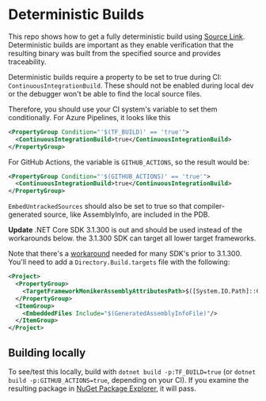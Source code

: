 # Deterministic Builds

This repo shows how to get a fully deterministic build using [Source Link](https://github.com/dotnet/sourcelink).
Deterministic builds are important as they enable verification that the resulting binary was built from 
the specified source and provides traceability. 

Deterministic builds require a property to be set to true during CI:
`ContinuousIntegrationBuild`. These should not be enabled during local dev or the debugger
won't be able to find the local source files.

Therefore, you should use your CI system's variable to set them conditionally. For Azure Pipelines, it 
looks like this

```xml
<PropertyGroup Condition="'$(TF_BUILD)' == 'true'">
  <ContinuousIntegrationBuild>true</ContinuousIntegrationBuild>
</PropertyGroup>
```

For GitHub Actions, the variable is `GITHUB_ACTIONS`, so the result would be:
```xml
<PropertyGroup Condition="'$(GITHUB_ACTIONS)' == 'true'">
  <ContinuousIntegrationBuild>true</ContinuousIntegrationBuild>
</PropertyGroup>
```


`EmbedUntrackedSources` should also be set to true so that compiler-generated source, like AssemblyInfo, are included
in the PDB. 

**Update** .NET Core SDK 3.1.300 is out and should be used instead of the workarounds below. the 3.1.300 SDK can target all lower target frameworks.

Note that there's a [workaround](https://github.com/dotnet/sourcelink/issues/572) needed for many SDK's prior to 3.1.300. You'll need to add
a `Directory.Build.targets` file with the following:

```xml
<Project>
  <PropertyGroup>
    <TargetFrameworkMonikerAssemblyAttributesPath>$([System.IO.Path]::Combine('$(IntermediateOutputPath)','$(TargetFrameworkMoniker).AssemblyAttributes$(DefaultLanguageSourceExtension)'))</TargetFrameworkMonikerAssemblyAttributesPath>
  </PropertyGroup>
  <ItemGroup>
    <EmbeddedFiles Include="$(GeneratedAssemblyInfoFile)"/>
  </ItemGroup>
</Project>

```

 
## Building locally
To see/test this locally, build with `dotnet build -p:TF_BUILD=true` (or `dotnet build -p:GITHUB_ACTIONS=true`, depending on your CI). If you examine the resulting package in [NuGet Package Explorer](https://github.com/NuGetPackageExplorer/NuGetPackageExplorer),
it will pass.
